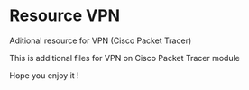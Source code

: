 # Resource VPN
 Aditional resource for VPN (Cisco Packet Tracer)

This is additional files for VPN on Cisco Packet Tracer module

Hope you enjoy it !
